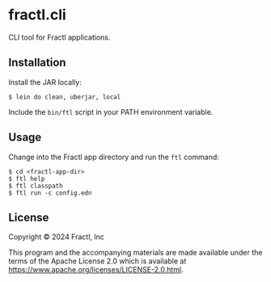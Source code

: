# fractl.cli

CLI tool for Fractl applications.

## Installation

Install the JAR locally:

```shell
$ lein do clean, uberjar, local
```

Include the `bin/ftl` script in your PATH environment variable.

## Usage

Change into the Fractl app directory and run the `ftl` command:

```shell
$ cd <fractl-app-dir>
$ ftl help
$ ftl classpath
$ ftl run -c config.edn
```

## License

Copyright © 2024 Fractl, Inc

This program and the accompanying materials are made available under the
terms of the Apache License 2.0 which is available at
https://www.apache.org/licenses/LICENSE-2.0.html.
